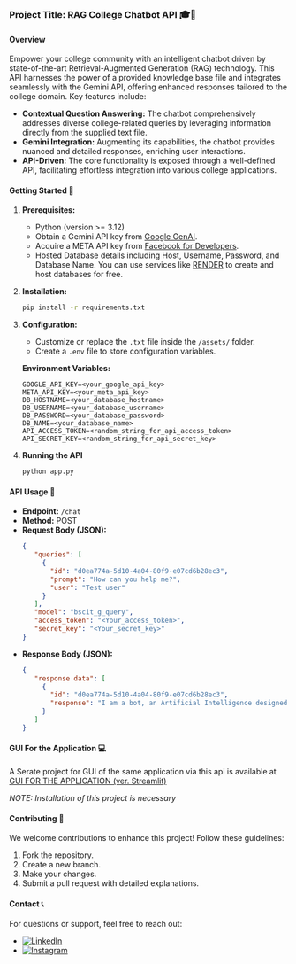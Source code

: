 ### **Project Title: RAG College Chatbot API** 🎓🤖

#### **Overview**

Empower your college community with an intelligent chatbot driven by state-of-the-art Retrieval-Augmented Generation (RAG) technology. This API harnesses the power of a provided knowledge base file and integrates seamlessly with the Gemini API, offering enhanced responses tailored to the college domain. Key features include:

- **Contextual Question Answering:** The chatbot comprehensively addresses diverse college-related queries by leveraging information directly from the supplied text file.
- **Gemini Integration:** Augmenting its capabilities, the chatbot provides nuanced and detailed responses, enriching user interactions.
- **API-Driven:** The core functionality is exposed through a well-defined API, facilitating effortless integration into various college applications.

#### **Getting Started** 🚀

1. **Prerequisites:**
   - Python (version >= 3.12)
   - Obtain a Gemini API key from [Google GenAI](https://ai.google.dev/).
   - Acquire a META API key from [Facebook for Developers](https://developers.facebook.com/tools/explorer).
   - Hosted Database details including Host, Username, Password, and Database Name. You can use services like [RENDER](https://render.com/) to create and host databases for free.

2. **Installation:**
   ```bash
   pip install -r requirements.txt
   ```

3. **Configuration:**
   - Customize or replace the `.txt` file inside the `/assets/` folder.
   - Create a `.env` file to store configuration variables.

   **Environment Variables:**
    ```
    GOOGLE_API_KEY=<your_google_api_key>
    META_API_KEY=<your_meta_api_key>
    DB_HOSTNAME=<your_database_hostname> 
    DB_USERNAME=<your_database_username>
    DB_PASSWORD=<your_database_password>
    DB_NAME=<your_database_name>
    API_ACCESS_TOKEN=<random_string_for_api_access_token>
    API_SECRET_KEY=<random_string_for_api_secret_key>
    ```

4. **Running the API**
   ```bash
   python app.py 
   ```

#### **API Usage** 🤝

- **Endpoint:** `/chat`
- **Method:** POST
- **Request Body (JSON):**
   ```json
   {
      "queries": [
        {
          "id": "d0ea774a-5d10-4a04-80f9-e07cd6b28ec3",
          "prompt": "How can you help me?",
          "user": "Test user"
        }
      ],
      "model": "bscit_g_query",
      "access_token": "<Your_access_token>", 
      "secret_key": "<Your_secret_key>"
   }
   ```
- **Response Body (JSON):**
   ```json
   {
      "response data": [
        {
          "id": "d0ea774a-5d10-4a04-80f9-e07cd6b28ec3",
          "response": "I am a bot, an Artificial Intelligence designed to assist students. \n\n**You can also ask for:** \n - What are the subjects available in Semester 2?\n - Where can I find the syllabus for Semester 2?\n - Can you provide me with notes and study materials for Semester 2?"
        }
      ]
   }
   ```

#### **GUI For the Application** 💻

A Serate project for GUI of the same application via this api is available at 
[GUI FOR THE APPLICATION (ver. Streamlit)](https://github.com/rohit-adak/rohit-adak-RAG_College_Chatbot_GUI)

*NOTE: Installation of this project is necessary*

#### **Contributing** 🌟

We welcome contributions to enhance this project! Follow these guidelines:
1. Fork the repository.
2. Create a new branch.
3. Make your changes.
4. Submit a pull request with detailed explanations.

#### **Contact** 📞

For questions or support, feel free to reach out:
- [![LinkedIn](https://img.shields.io/badge/LinkedIn-Connect-blue?style=flat-square&logo=linkedin)](https://www.linkedin.com/in/rohit-adak-20001426a/)
- [![Instagram](https://img.shields.io/badge/Instagram-Follow-orange?style=flat-square&logo=instagram)](https://www.instagram.com/adak_rohit_/)
